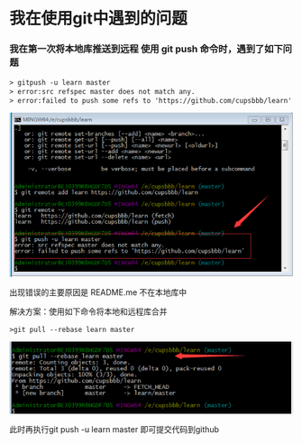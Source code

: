 # 我在使用git中遇到的问题

### 我在第一次将本地库推送到远程 使用 git push 命令时，遇到了如下问题
```
> gitpush -u learn master
> error:src refspec master does not match any.
> error:failed to push some refs to 'https://github.com/cupsbbb/learn'
```
![img1](img/1.png)

出现错误的主要原因是 README.me 不在本地库中

解决方案：使用如下命令将本地和远程库合并

```
>git pull --rebase learn master
```
![img1](img/2.png)

此时再执行git push -u learn master 即可提交代码到github